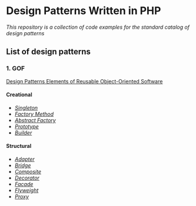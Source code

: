 # Design Patterns Written in PHP
*This repository is a collection of code examples for the standard catalog of design patterns*

## List of design patterns
### 1. GOF 
[Design Patterns Elements of Reusable Object-Oriented Software][1]

#### Creational
 - [*Singleton*][2] 
 - [*Factory Method*][3]
 - [*Abstract Factory*][4]
 - [*Prototype*][5]
 - [*Builder*][6]
 
#### Structural
 - [*Adapter*][7]
 - [*Bridge*][8]
 - [*Composite*][9]
 - [*Decorator*][10]
 - [*Facade*][11]
 - [*Flyweight*][12]
 - [*Proxy*][13]

[1]: http://www.amazon.com/Design-Patterns-Elements-Reusable-Object-Oriented/dp/0201633612/ref=sr_1_1?ie=UTF8&qid=1427538154&sr=8-1&keywords=Design+patterns+elements
[2]: https://github.com/olarualexandru/php-design-patterns/tree/master/gof/creational/Singleton
[3]: https://github.com/olarualexandru/php-design-patterns/tree/master/gof/creational/FactoryMethod
[4]: https://github.com/olarualexandru/php-design-patterns/tree/master/gof/creational/AbstractFactory
[5]: https://github.com/olarualexandru/php-design-patterns/tree/master/gof/creational/Prototype
[6]: https://github.com/olarualexandru/php-design-patterns/tree/master/gof/creational/Builder
[7]: https://github.com/olarualexandru/php-design-patterns/tree/master/gof/structural/Adapter
[8]: https://github.com/olarualexandru/php-design-patterns/tree/master/gof/structural/Bridge
[9]: https://github.com/olarualexandru/php-design-patterns/tree/master/gof/structural/Composite
[10]: https://github.com/olarualexandru/php-design-patterns/tree/master/gof/structural/Decorator
[11]: https://github.com/olarualexandru/php-design-patterns/tree/master/gof/structural/Facade
[12]: https://github.com/olarualexandru/php-design-patterns/tree/master/gof/structural/Flyweight
[13]: https://github.com/olarualexandru/php-design-patterns/tree/master/gof/structural/Proxy



